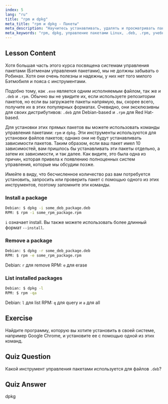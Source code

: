 ```yaml
---
index: 5
lang: "ru"
title: "rpm и dpkg"
meta_title: "rpm и dpkg - Пакеты"
meta_description: "Научитесь устанавливать, удалять и просматривать пакеты с помощью команд rpm и dpkg. Изучите прямое управление пакетами для файлов .deb и .rpm. Начните свое путешествие по Linux!"
meta_keywords: "rpm, dpkg, управление пакетами Linux, .deb, .rpm, учебник по Linux, руководство для начинающих, установка пакетов"
---
```


## Lesson Content

Хотя большая часть этого курса посвящена системам управления пакетами (Бэтменам управления пакетами), мы не должны забывать о Робинах. Хотя они очень полезны и надежны, у них нет того милого Бэтмобиля и пояса с инструментами.

Подобно тому, как `.exe` является одним исполняемым файлом, так же и `.deb` и `.rpm`. Обычно вы не увидите их, если используете репозитории пакетов, но если вы загружаете пакеты напрямую, вы, скорее всего, получите их в этих популярных форматах. Очевидно, они эксклюзивны для своих дистрибутивов: `.deb` для Debian-based и `.rpm` для Red Hat-based.

Для установки этих прямых пакетов вы можете использовать команды управления пакетами: `rpm` и `dpkg`. Эти инструменты используются для установки файлов пакетов; однако они не будут устанавливать зависимости пакетов. Таким образом, если ваш пакет имел 10 зависимостей, вам пришлось бы устанавливать эти пакеты отдельно, а затем их зависимости, и так далее. Как видите, это была одна из причин, которая привела к появлению полноценных систем управления, которые мы обсудим позже.

Имейте в виду, что бесчисленное количество раз вам потребуется установить, запросить или проверить пакет с помощью одного из этих инструментов, поэтому запомните эти команды.

### Install a package

```bash
Debian: $ dpkg -i some_deb_package.deb
RPM: $ rpm -i some_rpm_package.rpm
```

`i` означает install. Вы также можете использовать более длинный формат `--install`.

### Remove a package

```bash
Debian: $ dpkg -r some_deb_package.deb
RPM: $ rpm -e some_rpm_package.rpm
```

Debian: `r` для remove
RPM: `e` для erase

### List installed packages

```bash
Debian: $ dpkg -l
RPM: $ rpm -qa
```

Debian: `l` для list
RPM: `q` для query и `a` для all

## Exercise

Найдите программу, которую вы хотите установить в своей системе, например Google Chrome, и установите ее с помощью одной из этих команд.

## Quiz Question

Какой инструмент управления пакетами используется для файлов `.deb`?

## Quiz Answer

dpkg
